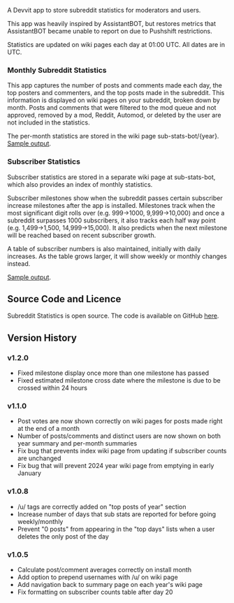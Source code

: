 A Devvit app to store subreddit statistics for moderators and users.

This app was heavily inspired by AssistantBOT, but restores metrics that AssistantBOT became unable to report on due to Pushshift restrictions.

Statistics are updated on wiki pages each day at 01:00 UTC. All dates are in UTC.

### Monthly Subreddit Statistics

This app captures the number of posts and comments made each day, the top posters and commenters, and the top posts made in the subreddit. This information is displayed on wiki pages on your subreddit, broken down by month. Posts and comments that were filtered to the mod queue and not approved, removed by a mod, Reddit, Automod, or deleted by the user are not included in the statistics.

The per-month statistics are stored in the wiki page sub-stats-bot/{year}. [Sample output](https://www.reddit.com/r/fsvapps/wiki/sub-stats-bot/sample/).

### Subscriber Statistics

Subscriber statistics are stored in a separate wiki page at sub-stats-bot, which also provides an index of monthly statistics.

Subscriber milestones show when the subreddit passes certain subscriber increase milestones after the app is installed. Milestones track when the most significant digit rolls over (e.g. 999->1000, 9,999->10,000) and once a subreddit surpasses 1000 subscribers, it also tracks each half way point (e.g. 1,499->1,500, 14,999->15,000). It also predicts when the next milestone will be reached based on recent subscriber growth.

A table of subscriber numbers is also maintained, initially with daily increases. As the table grows larger, it will show weekly or monthly changes instead.

[Sample output](https://www.reddit.com/r/fsvapps/wiki/sub-stats-bot/samplesummary/).

## Source Code and Licence

Subreddit Statistics is open source. The code is available on GitHub [here](https://github.com/fsvreddit/sub-stats-bot).

## Version History

### v1.2.0

* Fixed milestone display once more than one milestone has passed
* Fixed estimated milestone cross date where the milestone is due to be crossed within 24 hours

### v1.1.0

* Post votes are now shown correctly on wiki pages for posts made right at the end of a month
* Number of posts/comments and distinct users are now shown on both year summary and per-month summaries
* Fix bug that prevents index wiki page from updating if subscriber counts are unchanged
* Fix bug that will prevent 2024 year wiki page from emptying in early January

### v1.0.8

* /u/ tags are correctly added on "top posts of year" section
* Increase number of days that sub stats are reported for before going weekly/monthly
* Prevent "0 posts" from appearing in the "top days" lists when a user deletes the only post of the day

### v1.0.5

* Calculate post/comment averages correctly on install month
* Add option to prepend usernames with /u/ on wiki page
* Add navigation back to summary page on each year's wiki page
* Fix formatting on subscriber counts table after day 20
